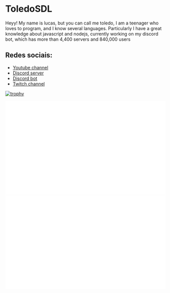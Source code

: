 # ToledoSDL
Heyy! My name is lucas, but you can call me toledo, I am a teenager who loves to program, and I know several languages. Particularly I have a great knowledge about javascript and nodejs, currently working on my discord bot, which has more than 4,400 servers and 840,000 users

## Redes sociais:
- [Youtube channel](https://youtube.com/c/ToledoSDL)
- [Discord server](https://hydrabot.xyz/discord)
- [Discord bot](https://hydrabot.xyz)
- [Twitch channel](https://twitch.tv/ToledoSDL)


<a href="https://github.com/ToledoSDL" align="center">
  
[![trophy](https://github-profile-trophy.vercel.app/?username=ToledoSDL&column=3&margin-w=15&margin-h=15)](https://github.com/ToledoSDL)

![](https://github.com/ToledoSDL/github-stats/blob/master/generated/overview.svg)
![](https://github.com/ToledoSDL/github-stats/blob/master/generated/languages.svg)

</a>

